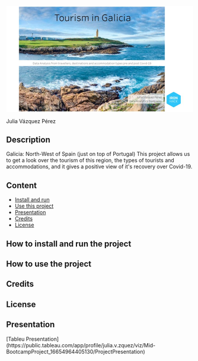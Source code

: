 <img src="readme/img_1.jpg"/>

Julia Vázquez Pérez

## Description
Galicia: North-West of Spain (just on top of Portugal)
This project allows us to get a look over the tourism of this region, the types of tourists and accommodations, and it gives a positive view of it's recovery over Covid-19.

## Content

* [Install and run](#install)
* [Use this project](#use)
* [Presentation](#presentation)
* [Credits](#credits)
* [License](#license)

<h2><a id='install'>How to install and run the project</a></h2>



<h2><a id='use'>How to use the project</a></h2>



<h2><a id='credits'>Credits</a></h2>



<h2><a id='license'>License</a></h2>

<h2><a id='presentation'>Presentation</a></h2>
[Tableu Presentation](https://public.tableau.com/app/profile/julia.v.zquez/viz/Mid-BootcampProject_16654964405130/ProjectPresentation)


